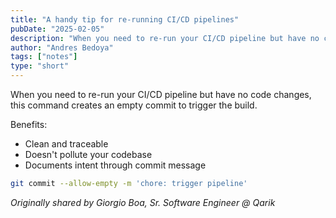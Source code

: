 ```yaml
---
title: "A handy tip for re-running CI/CD pipelines"
pubDate: "2025-02-05"
description: "When you need to re-run your CI/CD pipeline but have no code changes, this command creates an empty commit to trigger the build."
author: "Andres Bedoya"
tags: ["notes"]
type: "short"
---
```


When you need to re-run your CI/CD pipeline but have no code changes, this command creates an empty commit to trigger the build.

Benefits:

- Clean and traceable
- Doesn't pollute your codebase
- Documents intent through commit message

```bash
git commit --allow-empty -m 'chore: trigger pipeline'
```

_Originally shared by Giorgio Boa, Sr. Software Engineer @ Qarik_
